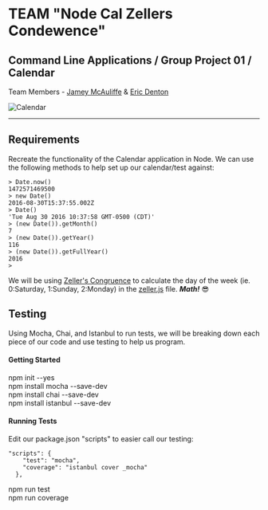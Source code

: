 # TEAM "Node Cal Zellers Condewence"
## Command Line Applications / Group Project 01 / Calendar

Team Members - [Jamey McAuliffe](https://github.com/JameyMcAuliffe) & [Eric Denton](https://github.com/iamericanartist)  

![Calendar](calendarScrn.jpg?raw=true "Calendar Screenshot")
***

## Requirements
Recreate the functionality of the Calendar application in Node. 
We can use the following methods to help set up our calendar/test against:
```
> Date.now()
1472571469500
> new Date()
2016-08-30T15:37:55.002Z
> Date()
'Tue Aug 30 2016 10:37:58 GMT-0500 (CDT)'
> (new Date()).getMonth()
7
> (new Date()).getYear()
116
> (new Date()).getFullYear()
2016
> 
```

We will be using [Zeller's Congruence](https://en.wikipedia.org/wiki/Zeller%27s_congruence) to calculate the day of the week (ie. 0:Saturday, 1:Sunday, 2:Monday) in the [zeller.js](https://github.com/nss-day-cohort-14/node-cal-zeller-s-condewence/blob/master/lib/zeller.js) file. ***Math!*** :sunglasses:

## Testing
Using Mocha, Chai, and Istanbul to run tests, we will be breaking down each piece of our
code and use testing to help us program.  

#### Getting Started
npm init --yes  
npm install mocha --save-dev   
npm install chai --save-dev  
npm install istanbul --save-dev  

#### Running Tests
Edit our package.json "scripts" to easier call our testing:  
```
"scripts": {
    "test": "mocha",
    "coverage": "istanbul cover _mocha"
  },
```  

npm run test  
npm run coverage

